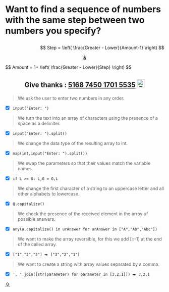 # <p id="UP">Want to find a sequence of numbers with the same step between two numbers you specify?</p>

<p align="right">
  $$ Step = \left( \frac{Greater - Lower}{Amount-1} \right) $$
</p>

<p align="center">
  <a href="https://chrome.google.com/webstore/detail/mathjax-plugin-for-github/ioemnmodlmafdkllaclgeombjnmnbima/related?hl=en-GB">
    <b>&</b>
  </a>
</p>

<p align="left">
  $$ Amount = 1+ \left( \frac{Greater - Lower}{Step} \right) $$
</p>

## <p align="center">Give thanks : <u>5168 7450 1701 5535</u> <a href="https://en.privatbank.ua/all-ways-to-receive-send-an-international-transfer"><img src="https://upload.wikimedia.org/wikipedia/uk/f/ff/%D0%9B%D0%BE%D0%B3%D0%BE%D1%82%D0%B8%D0%BF_%D0%9F%D1%80%D0%B8%D0%B2%D0%B0%D1%8224.png" width = "25" alt="Privat Bank UA"> </a></p>

> We ask the user to enter two numbers in any order.
- [X] `input("Enter: ")`
> We turn the text into an array of characters using the presence of a space as a delimiter.
- [X] `input("Enter: ").split()`
> We change the data type of the resulting array to int.
- [X] `map(int,input("Enter: ").split())`
> We swap the parameters so that their values match the variable names.
- [X] `if L >= G: L,G = G,L`
> We change the first character of a string to an uppercase letter and all other alphabets to lowercase.
- [X] `Q.capitalize()`
> We check the presence of the received element in the array of possible answers.
- [X] `any(a.capitalize() in urAnswer for urAnswer in ["A","Ab","Abc"])`
> We want to make the array reversible, for this we add [::-1] at the end of the called array.
- [X] `["1","2","3"] ⮕ ["3","2","1"]`
> We want to create a string with array values separated by a comma.
- [X] `', '.join([str(parameter) for parameter in [3,2,1]]) ⮕ 3,2,1`

[⇪](#UP)
